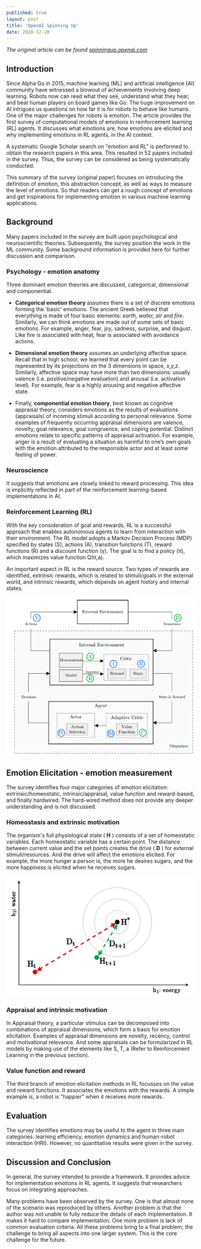 ```yaml
---
published: true
layout: post
title: 'OpenAI Spinning Up'
date: 2020-12-20
---
```

_The original article can be found [spinningup.openai.com](https://arxiv.org/abs/1705.05172)_ 


## Introduction

Since Alpha Go in 2015, machine learning (ML) and artificial intelligence (AI) community have witnessed a blowout of achievements involving deep learning. Robots now can read what they see, understand what they hear, and beat human players on board games like Go. The huge improvement on AI intrigues us questions on how far it is for robots to behave like humans. One of the major challenges for robots is emotion. The article provides the first survey of computational models of emotions in reinforcement learning (RL) agents. It discusses what emotions are, how emotions are elicited and why implementing emotions in RL agents, in the AI context.

A systematic Google Scholar search on "emotion and RL" is performed to obtain the research papers in this area. This resulted in 52 papers included in the survey. Thus, the survey can be considered as being systematically conducted.

This summary of the survey (original paper) focuses on introducing the definition of emotion, this abstraction concept, as well as ways to measure the level of emotions. So that readers can get a rough concept of emotions and get inspirations for implementing emotion in various machine learning applications.

## Background

Many papers included in the survey are built upon psychological and neuroscientific theories. Subsequently, the survey position the work in the ML community. Some background information is provided here for further discussion and comparison.

### Psychology - emotion anatomy 

Three dominant emotion theories are discussed, categorical, dimensional and componential.

* **Categorical emotion theory** assumes there is a set of discrete emotions forming the 'basic' emotions. The ancient Greek believed that everything is made of four basic elements: *earth, water, air* and *fire*. Similarly, we can think emotions are made out of some sets of basic emotions. For example, anger, fear, joy, sadness, surprise, and disgust. Like fire is associated with heat, fear is associated with avoidance actions.

* **Dimensional emotion theory** assumes an underlying affective space. Recall that in high school, we learned that every point can be represented by its projections on the 3 dimensions in space, *x,y,z*. Similarly, affective space may have more than two dimensions: usually valence (i.e. positive/negative evaluation) and arousal (i.e. activation level). For example, fear is a highly arousing and negative affective state.

* Finally, **componential emotion theory**, best known as cognitive appraisal theory, considers emotions as the results of evaluations (appraisals) of incoming stimuli according to personal relevance. Some examples of frequently occurring appraisal dimensions are valence, novelty, goal relevance, goal congruence, and coping potential. Distinct emotions relate to specific patterns of appraisal activation. For example, anger is a result of evaluating a situation as harmful to one’s own goals with the emotion attributed to the responsible actor and at least some feeling of power.

### Neuroscience

It suggests that emotions are closely linked to reward processing. This idea is implicitly reflected in part of the reinforcement learning-based implementations in AI.

### Reinforcement Learning (RL)

With the key consideration of goal and rewards, RL is a successful approach that enables autonomous agents to learn from interaction with their environment. The RL model adopts a Markov Decision Process (MDP) specified by states (S), actions (A), transition functions (T), reward functions (R) and a discount function (γ). The goal is to find a policy (π), which maximizes value function Q(π,a).

An important aspect in RL is the reward source. Two types of rewards are identified, extrinsic rewards, which is related to stimuli/goals in the external world, and intrinsic rewards, which depends on agent history and internal states. 

![Reinforcement Learning with both intrinsic and extrinsic motivation](../images/emotion/emotion_RL.png)

## Emotion Elicitation - emotion measurement

The survey identifies four major categories of emotion elicitation: extrinsic/homeostatic, intrinsic/appraisal, value function and reward-based, and finally hardwired. The hard-wired method does not provide any deeper understanding and is not discussed.

### Homeostasis and extrinsic motivation

The organism&#39;s full physiological state ( **H** ) consists of a set of homeostatic variables. Each homeostatic variable has a certain point. The distance between current value and the set points creates the drive ( **D** ) for external stimuli/resources. And the drive will affect the emotions elicited. For example, the more hunger a person is, the more he desires sugars, and the more happiness is elicited when he receives sugars.

![Emotion drive by distance from homeostasis point](../images/emotion/emotion_measure.png)

### Appraisal and intrinsic motivation

In Appraisal theory, a particular stimulus can be decomposed into combinations of appraisal dimensions, which form a basis for emotion elicitation. Examples of appraisal dimensions are novelty, recency, control and motivational relevance. And some appraisals can be formularized in RL models by making use of the elements like S, T, a (Refer to Reinforcement Learning in the previous section).

### Value function and reward

The third branch of emotion elicitation methods in RL focusses on the value and reward functions. It associates the emotions with the rewards. A simple example is, a robot is &quot;happier&quot; when it receives more rewards.

## Evaluation

The survey identifies emotions may be useful to the agent in three main categories: learning efficiency, emotion dynamics and human-robot interaction (HRI). However, no quantitative results were given in the survey.

## Discussion and Conclusion

In general, the survey intended to provide a framework. It provides advice for implementation emotions in RL agents.  It suggests that researchers focus on integrating approaches.

Many problems have been observed by the survey. One is that almost none of the scenario was reproduced by others. Another problem is that the author was not unable to fully reduce the details of each implementation. It makes it hard to compare implementation. One more problem is lack of common evaluation criteria. All these problems bring to a final problem, the challenge to bring all aspects into one larger system. This is the core challenge for the future.
